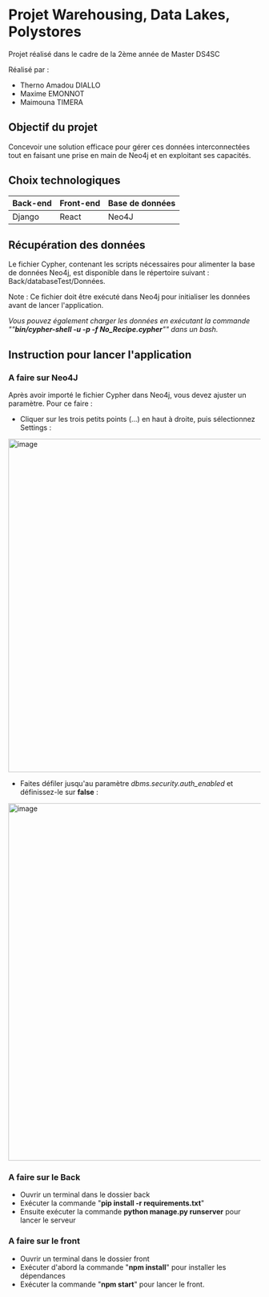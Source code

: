 # Projet Warehousing, Data Lakes, Polystores

Projet réalisé dans le cadre de la 2ème année de Master DS4SC

Réalisé par : 
- Therno Amadou DIALLO
- Maxime EMONNOT
- Maimouna TIMERA

## Objectif du projet

Concevoir une solution efficace pour gérer ces données interconnectées tout en faisant une prise en main de Neo4j et en exploitant ses capacités.

## Choix technologiques

| Back-end | Front-end | Base de données |
|----------|-----------|-----------------|
| Django   | React     | Neo4J           |


## Récupération des données

Le fichier Cypher, contenant les scripts nécessaires pour alimenter la base de données Neo4j, est disponible dans le répertoire suivant :
Back/databaseTest/Données.

Note : Ce fichier doit être exécuté dans Neo4j pour initialiser les données avant de lancer l'application. 

*Vous pouvez également charger les données en exécutant la commande ""**bin/cypher-shell -u <username> -p <password> -f No_Recipe.cypher**"" dans un bash.*

## Instruction pour lancer l'application 

### A faire sur Neo4J
Après avoir importé le fichier Cypher dans Neo4j, vous devez ajuster un paramètre. Pour ce faire :

- Cliquer sur les trois petits points (...) en haut à droite, puis sélectionnez Settings :
<img width="665" alt="image" src="https://github.com/user-attachments/assets/9e62d589-5f91-498a-8487-77a5c8db2937">

- Faites défiler jusqu'au paramètre *dbms.security.auth_enabled* et définissez-le sur **false** :
<img width="713" alt="image" src="https://github.com/user-attachments/assets/4c2ec585-51fa-4e0a-8db8-7486598ada35">



### A faire sur le Back
- Ouvrir un terminal dans le dossier back
- Exécuter la commande "**pip install -r requirements.txt**"
- Ensuite exécuter la commande **python manage.py runserver** pour lancer le serveur

### A faire sur le front
- Ouvrir un terminal dans le dossier front
- Exécuter d'abord la commande "**npm install**" pour installer les dépendances 
- Exécuter la commande "**npm start**" pour lancer le front.




